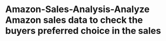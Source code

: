 # Amazon-Sales-Analysis-Analyze Amazon sales data to check the buyers preferred choice in the sales
